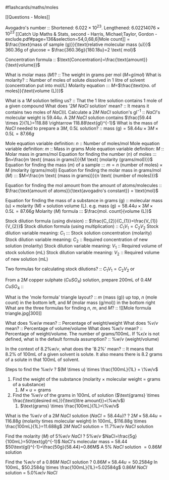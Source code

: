 #flashcards/maths/moles

[[Questions - Moles]]

Avogadro's number :: Shortened: $6.022 \times 10^{23}$. Lengthened: $6.02214076 \times 10^{23}$
[[Catch Up Maths & Stats, second - Harris, Michael;Taylor, Gordon -exclude.pdf#page=136&selection=54,0,68,6|Mole count]] = $\frac{\text{mass of sample (g)}}{\text{relative molecular mass (u)}}$
	360.36g of glucose = $\frac{360.36g}{180.18u}=2 \text{ mol}$

Concentration formula :: $\text{Concentration}=\frac{\text{amount}} {\text{volume}}$

What is molar mass ($M$)? :: The weight in grams per mol ($M$=$g/mol$)
What is molarity? :: Number of moles of solute dissolved in 1 litre of solvent (concentration put into mol/L)
Molarity equation ::: $M$=$\frac{\text{no. of moles}}{\text{volume (L)}}$

What is a $1M$ solution telling us? :: That the 1 litre solution contains 1 mole of a given compound
What does '$2M$ $NaCl$ solution' mean? :: It means it contains two moles of $NaCl/L$
Calculate a $2M$ $NaCl$ solution's $\text{gl}^{-1}$ :: $NaCl$'s molecular weight is $59.44u$. A $2M$ $NaCl$ solution contains $\frac{59.44 \times 2}{1L}=118.88 \rightarrow 118.88\text{gl}^{-1}$ 
What is the mass of $NaCl$ needed to prepare a $3M$, $0.5L$ solution? :: $\text{mass (g)}=58.44u \times 3M \times 0.5L = 87.66g$

Mole equation variable definition: $n$ :: Number of moles/mol
Mole equation variable definition: $m$ :: Mass in grams
Mole equation variable definition: $M$ :: Molar mass in grams/mol
Equation for finding the number $(n)$ of moles ::: $n=\frac{m \text{ (mass in grams)}}{M \text{ (molarity (grams/mol))}}$
Equation for finding the mass ($m$) of a sample ::: $m=n \text { (number of moles)} \times M \text{ (molarity (grams/mol))}$
Equation for finding the molar mass in grams/mol ($M$) ::: $M=\frac{m \text{ (mass in grams)}}{n \text{ (number of moles)}}$

Equation for finding the $\text{mol}$ amount from the amount of atoms/molecules :: $\frac{\text{amount of atoms}}{\text{avogadro's constant}} = \text{mol}$

Equation for finding the mass of a substance in grams (g) :: $\text{molecular mass (u)} \times \text{molarity (M)} \times \text{solution volume (L)}$. e.g. $\text{mass (g)}=58.44u \times 3M \times 0.5L = 87.66g$
Molarity ($M$) formula ::: $\frac{mol. count}{volume (L)}$

Stock dilution formula (using division) :: $\frac{C_{2}}{C_{1}}=\frac{V_{1}}{V_{2}}$
Stock dilution formula (using multiplication) :: $C_{1}V_{1}=C_{2}V_{2}$ 
Stock dilution variable meaning: $C_{1}$ ::: Stock solution concentration (molarity)
Stock dilution variable meaning: $C_{2}$ :: Required concentration of new solution (molarity)
Stock dilution variable meaning: $V_{1}$ :: Required volume of stock solution (mL)
Stock dilution variable meaning: $V_{2}$ :: Required volume of new solution (mL)

Two formulas for calculating stock dilutions? :: $C_{1}V_{1}=C_{2}V_{2}$ or

From a $2M$ copper sulphate ($CuSO_{4}$) solution, prepare 200mL of $0.4M$ $CuSO_{4}$ ::  



What is the 'mole formula' triangle layout? :: $m$ (mass (g)) up top, $n$ (mole count) in the bottom left, and $M$ (molar mass (g/mol)) in the bottom right
What are the three formulas for finding $n$, $m$, and $M$? :: ![[Mole formula triangle.jpg|300]]

What does $\%w/w$ mean? :: Percentage of weight/weight
What does $\%v/v$ mean? :: Percentage of volume/volume
What does $\%w/v$ mean? :: Percentage of weight/volume. The number of grams/100mL.
If $\%x/x$ is not defined, what is the default formula assumption? :: $\%w/v$ (weight/volume)

In the context of $8.2\% w/v$, what does the '$8.2\%$' mean? :: It means that $8.2\%$ of $100\text{mL}$ of a given solvent is solute. It also means there is $8.2$ grams of a solute in that $100\text{mL}$ of solvent.

Steps to find the $\%w/v$
?
$(M \times u) \times \frac{100mL}{1L} = \%w/v$
1. Find the weight of the substance (molarity $\times$ molecular weight = grams of a substance)
	1. $M \times u = \text{grams}$
2. Find the $\%w/v$ of the grams in $100\text{mL}$ of solution ($\text{grams} \times \frac{\text{desired mL}}{\text{litre amount}}=\%w/v$)
	1. $\text{grams} \times \frac{100mL}{1L}=\%w/v$


What is the $\%w/v$ of a $2M$ $NaCl$ solution ($NaCl=58.44u$)?
?
$2M \times 58.44u=116.88g$  (molarity times molecular weight)
In 100mL, $116.88g \times \frac{100mL}{1L}=11.688g$
$2M$ $NaCl$ solution $=$ $11.7\%w/v$ $NaCl$ solution

Find the molarity ($M$) of $5\% w/v$ $NaCl$
?
$5\% w/v$ $NaCl=\frac{5g}{100mL}=50\text{gl}^{-1}$
$NaCl$'s molecular mass = $58.44$
$50\text{gl}^{-1}=\frac{50g}{58.44}=0.86M$
A $5\%$ $NaCl$ solution $=0.86M$ solution

Find the $\%w/v$ of a $0.86M$ $NaCl$ solution
?
$0.86M \times 58.44u = 50.2584g$
In 100mL, $50.2584g \times \frac{100mL}{1L}=5.02584g$
$0.86M$ $NaCl$ solution = $5.0\%w/v$ $NaCl$


